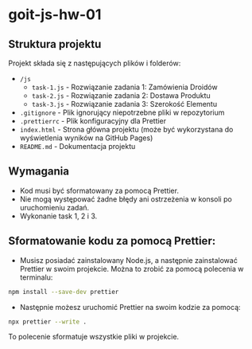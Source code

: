 # goit-js-hw-01

## Struktura projektu
Projekt składa się z następujących plików i folderów:
- `/js`
  - `task-1.js` - Rozwiązanie zadania 1: Zamówienia Droidów
  - `task-2.js` - Rozwiązanie zadania 2: Dostawa Produktu
  - `task-3.js` - Rozwiązanie zadania 3: Szerokość Elementu
- `.gitignore` - Plik ignorujący niepotrzebne pliki w repozytorium
- `.prettierrc` - Plik konfiguracyjny dla Prettier
- `index.html` - Strona główna projektu (może być wykorzystana do wyświetlenia wyników na GitHub Pages)
- `README.md` - Dokumentacja projektu

## Wymagania
- Kod musi być sformatowany za pomocą Prettier.
- Nie mogą występować żadne błędy ani ostrzeżenia w konsoli po uruchomieniu zadań.
- Wykonanie task 1, 2 i 3.


## Sformatowanie kodu za pomocą Prettier:

* Musisz posiadać zainstalowany Node.js, a następnie zainstalować Prettier w swoim projekcie. Można to zrobić za pomocą polecenia w terminalu:
  
```bash
npm install --save-dev prettier
```

* Następnie możesz uruchomić Prettier na swoim kodzie za pomocą:

```bash
npx prettier --write .
```

To polecenie sformatuje wszystkie pliki w projekcie.
